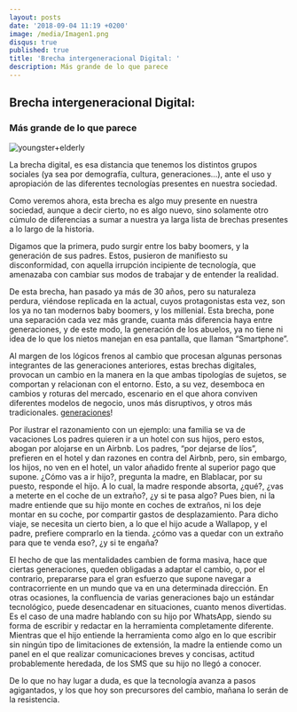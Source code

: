 ```yaml
---
layout: posts
date: '2018-09-04 11:19 +0200'
image: /media/Imagen1.png
disqus: true
published: true
title: 'Brecha intergeneracional Digital: '
description: Más grande de lo que parece
---
```

## Brecha intergeneracional Digital: 

### Más grande de lo que parece
![youngster+elderly]({{site.baseurl}}/media/Imagen1.png)


La brecha digital, es esa distancia que tenemos los distintos grupos sociales (ya sea por demografía, cultura, generaciones…), ante el uso y apropiación de las diferentes tecnologías presentes en nuestra sociedad.

Como veremos ahora, esta brecha es algo muy presente en nuestra sociedad, aunque a decir cierto, no es algo nuevo, sino solamente otro cúmulo de diferencias a sumar a nuestra ya larga lista de brechas presentes a lo largo de la historia.

Digamos que la primera, pudo surgir entre los baby boomers, y la generación de sus padres. Estos, pusieron de manifiesto su disconformidad, con aquella irrupción incipiente de tecnología, que amenazaba con cambiar sus modos de trabajar y de entender la realidad.

De esta brecha, han pasado ya más de 30 años, pero su naturaleza perdura, viéndose replicada en la actual, cuyos protagonistas esta vez, son los ya no tan modernos baby boomers, y los millenial. 
Esta brecha, pone una separación cada vez más grande, cuanta más diferencia haya entre generaciones, y de este modo, la generación de los abuelos, ya no tiene ni idea de lo que los nietos manejan en esa pantalla, que llaman “Smartphone”.

Al margen de los lógicos frenos al cambio que procesan algunas personas integrantes de las generaciones anteriores, estas brechas digitales, provocan un cambio en la manera en la que ambas tipologías de sujetos, se comportan y relacionan con el entorno. 
Esto, a su vez, desemboca en cambios y roturas del mercado, escenario en el que ahora conviven diferentes modelos de negocio, unos más disruptivos, y otros más tradicionales.
[generaciones]({{site.baseurl}}/media/7223135722_34802d94e8_b.jpg)!


Por ilustrar el razonamiento con un ejemplo: una familia se va de vacaciones
Los padres quieren ir a un hotel con sus hijos, pero estos, abogan por alojarse en un Airbnb. Los padres, “por dejarse de líos”, prefieren en el hotel y dan razones en contra del Airbnb, pero, sin embargo, los hijos, no ven en el hotel, un valor añadido frente al superior pago que supone.
¿Cómo vas a ir hijo?, pregunta la madre, en Blablacar, por su puesto, responde el hijo. A lo cual, la madre responde absorta, ¿qué?, ¿vas a meterte en el coche de un extraño?, ¿y si te pasa algo? 
Pues bien, ni la madre entiende que su hijo monte en coches de extraños, ni los deje montar en su coche, por compartir gastos de desplazamiento.
Para dicho viaje, se necesita un cierto bien, a lo que el hijo acude a Wallapop, y el padre, prefiere comprarlo en la tienda. ¿cómo vas a quedar con un extraño para que te venda eso?, ¿y si te engaña?

El hecho de que las mentalidades cambien de forma masiva, hace que ciertas generaciones, queden obligadas a adaptar el cambio, o, por el contrario, prepararse para el gran esfuerzo que supone navegar a contracorriente en un mundo que va en una determinada dirección.
En otras ocasiones, la confluencia de varias generaciones bajo un estándar tecnológico, puede desencadenar en situaciones, cuanto menos divertidas. Es el caso de una madre hablando con su hijo por WhatsApp, siendo su forma de escribir y redactar en la herramienta completamente diferente. Mientras que el hijo entiende la herramienta como algo en lo que escribir sin ningún tipo de limitaciones de extensión, la madre la entiende como un panel en el que realizar comunicaciones breves y concisas, actitud probablemente heredada, de los SMS que su hijo no llegó a conocer.

De lo que no hay lugar a duda, es que la tecnología avanza a pasos agigantados, y los que hoy son precursores del cambio, mañana lo serán de la resistencia.
